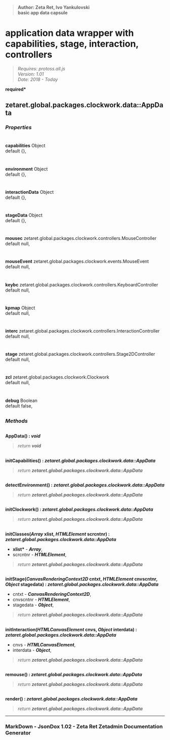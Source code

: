 > __Author: Zeta Ret, Ivo Yankulovski__  
> __basic app data capsule__  
# application data wrapper with capabilities, stage, interaction, controllers  
> *Requires: protoss.all.js*  
> *Version: 1.01*  
> *Date: 2018 - Today*  

__required*__

## zetaret.global.packages.clockwork.data::AppData  

### *Properties*  

#  
__capabilities__ Object  
default {},   

#  
__environment__ Object  
default {},   

#  
__interactionData__ Object  
default {},   

#  
__stageData__ Object  
default {},   

#  
__mousec__ zetaret.global.packages.clockwork.controllers.MouseController  
default null,   

#  
__mouseEvent__ zetaret.global.packages.clockwork.events.MouseEvent  
default null,   

#  
__keybc__ zetaret.global.packages.clockwork.controllers.KeyboardController  
default null,   

#  
__kpmap__ Object  
default null,   

#  
__interc__ zetaret.global.packages.clockwork.controllers.InteractionController  
default null,   

#  
__stage__ zetaret.global.packages.clockwork.controllers.Stage2DController  
default null,   

#  
__zcl__ zetaret.global.packages.clockwork.Clockwork  
default null,   

#  
__debug__ Boolean  
default false,   


##  
### *Methods*  

##  
__AppData() : *void*__  
  
> *return __void__*  

##  
__initCapabilities() : *zetaret.global.packages.clockwork.data::AppData*__  
  
> *return __zetaret.global.packages.clockwork.data::AppData__*  

##  
__detectEnvironment() : *zetaret.global.packages.clockwork.data::AppData*__  
  
> *return __zetaret.global.packages.clockwork.data::AppData__*  

##  
__initClockwork() : *zetaret.global.packages.clockwork.data::AppData*__  
  
> *return __zetaret.global.packages.clockwork.data::AppData__*  

##  
__initClasses(*Array* xlist, *HTMLElement* scrcntnr) : *zetaret.global.packages.clockwork.data::AppData*__  
  
- __xlist*__ - __*Array*__,   
- scrcntnr - __*HTMLElement*__,   
> *return __zetaret.global.packages.clockwork.data::AppData__*  

##  
__initStage(*CanvasRenderingContext2D* cntxt, *HTMLElement* cnvscntnr, *Object* stagedata) : *zetaret.global.packages.clockwork.data::AppData*__  
  
- cntxt - __*CanvasRenderingContext2D*__,   
- cnvscntnr - __*HTMLElement*__,   
- stagedata - __*Object*__,   
> *return __zetaret.global.packages.clockwork.data::AppData__*  

##  
__initInteraction(*HTMLCanvasElement* cnvs, *Object* interdata) : *zetaret.global.packages.clockwork.data::AppData*__  
  
- cnvs - __*HTMLCanvasElement*__,   
- interdata - __*Object*__,   
> *return __zetaret.global.packages.clockwork.data::AppData__*  

##  
__remouse() : *zetaret.global.packages.clockwork.data::AppData*__  
  
> *return __zetaret.global.packages.clockwork.data::AppData__*  

##  
__render() : *zetaret.global.packages.clockwork.data::AppData*__  
  
> *return __zetaret.global.packages.clockwork.data::AppData__*  

---  
### MarkDown - JsonDox 1.02 - Zeta Ret Zetadmin Documentation Generator